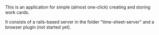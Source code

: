 This is an application for simple (almost one-click) creating and storing work cards.

It consists of a rails-based server in the folder "time-sheet-server" and a browser plugin (not started yet).
